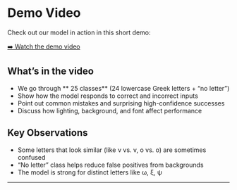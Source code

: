 # Demo Video

Check out our model in action in this short demo:

[➡️ Watch the demo video](https://vimeo.com/1119230291?share=copy)

## What’s in the video

- We go through ** 25 classes** (24 lowercase Greek letters + “no letter”)  
- Show how the model responds to correct and incorrect inputs  
- Point out common mistakes and surprising high-confidence successes  
- Discuss how lighting, background, and font affect performance  

## Key Observations

- Some letters that look similar (like ν vs. v, ο vs. o) are sometimes confused  
- “No letter” class helps reduce false positives from backgrounds  
- The model is strong for distinct letters like ω, ξ, ψ  

---


